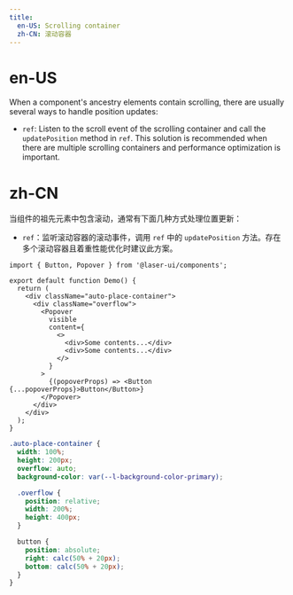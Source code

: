 ```yaml
---
title:
  en-US: Scrolling container
  zh-CN: 滚动容器
---
```


# en-US

When a component's ancestry elements contain scrolling, there are usually several ways to handle position updates:

- `ref`: Listen to the scroll event of the scrolling container and call the `updatePosition` method in `ref`. This solution is recommended when there are multiple scrolling containers and performance optimization is important.

# zh-CN

当组件的祖先元素中包含滚动，通常有下面几种方式处理位置更新：

- `ref`：监听滚动容器的滚动事件，调用 `ref` 中的 `updatePosition` 方法。存在多个滚动容器且着重性能优化时建议此方案。

```tsx
import { Button, Popover } from '@laser-ui/components';

export default function Demo() {
  return (
    <div className="auto-place-container">
      <div className="overflow">
        <Popover
          visible
          content={
            <>
              <div>Some contents...</div>
              <div>Some contents...</div>
            </>
          }
        >
          {(popoverProps) => <Button {...popoverProps}>Button</Button>}
        </Popover>
      </div>
    </div>
  );
}
```

```scss
.auto-place-container {
  width: 100%;
  height: 200px;
  overflow: auto;
  background-color: var(--l-background-color-primary);

  .overflow {
    position: relative;
    width: 200%;
    height: 400px;
  }

  button {
    position: absolute;
    right: calc(50% + 20px);
    bottom: calc(50% + 20px);
  }
}
```
